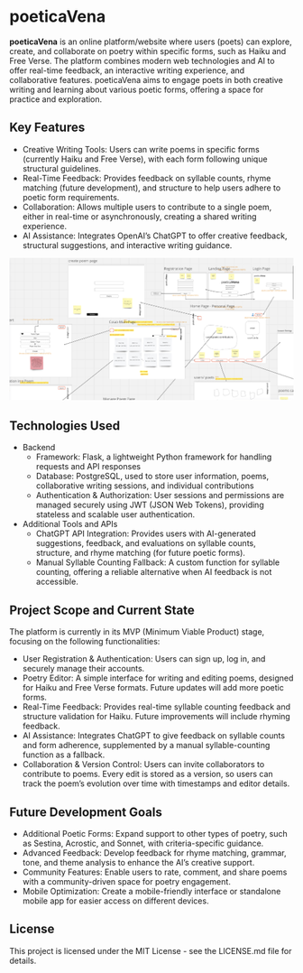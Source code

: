 # poeticaVena

**poeticaVena** is an online platform/website where users (poets) can explore, create, and collaborate on poetry within specific forms, such as Haiku and Free Verse. The platform combines modern web technologies and AI to offer real-time feedback, an interactive writing experience, and collaborative features. poeticaVena aims to engage poets in both creative writing and learning about various poetic forms, offering a space for practice and exploration.

## Key Features

- Creative Writing Tools: Users can write poems in specific forms (currently Haiku and Free Verse), with each form following unique structural guidelines.
- Real-Time Feedback: Provides feedback on syllable counts, rhyme matching (future development), and structure to help users adhere to poetic form requirements.
- Collaboration: Allows multiple users to contribute to a single poem, either in real-time or asynchronously, creating a shared writing experience.
- AI Assistance: Integrates OpenAI’s ChatGPT to offer creative feedback, structural suggestions, and interactive writing guidance.

![Screenshot-wireframe_poeticaVena.png](Screenshot-wireframe_poeticaVena.png)

## Technologies Used

- Backend
  - Framework: Flask, a lightweight Python framework for handling requests and API responses
  - Database: PostgreSQL, used to store user information, poems, collaborative writing sessions, and individual contributions
  - Authentication & Authorization: User sessions and permissions are managed securely using JWT (JSON Web Tokens), providing stateless and scalable user authentication.
- Additional Tools and APIs
  - ChatGPT API Integration: Provides users with AI-generated suggestions, feedback, and evaluations on syllable counts, structure, and rhyme matching (for future poetic forms).
  - Manual Syllable Counting Fallback: A custom function for syllable counting, offering a reliable alternative when AI feedback is not accessible.

## Project Scope and Current State

The platform is currently in its MVP (Minimum Viable Product) stage, focusing on the following functionalities:

- User Registration & Authentication: Users can sign up, log in, and securely manage their accounts.
- Poetry Editor: A simple interface for writing and editing poems, designed for Haiku and Free Verse formats. Future updates will add more poetic forms.
- Real-Time Feedback: Provides real-time syllable counting feedback and structure validation for Haiku. Future improvements will include rhyming feedback.
- AI Assistance: Integrates ChatGPT to give feedback on syllable counts and form adherence, supplemented by a manual syllable-counting function as a fallback.
- Collaboration & Version Control:
Users can invite collaborators to contribute to poems.
Every edit is stored as a version, so users can track the poem’s evolution over time with timestamps and editor details.

## Future Development Goals

- Additional Poetic Forms: Expand support to other types of poetry, such as Sestina, Acrostic, and Sonnet, with criteria-specific guidance.
- Advanced Feedback: Develop feedback for rhyme matching, grammar, tone, and theme analysis to enhance the AI’s creative support.
- Community Features: Enable users to rate, comment, and share poems with a community-driven space for poetry engagement.
- Mobile Optimization: Create a mobile-friendly interface or standalone mobile app for easier access on different devices.


## License

This project is licensed under the MIT License - see the LICENSE.md file for details.